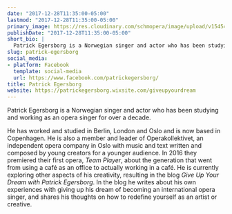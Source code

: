 ```yaml
---
date: "2017-12-28T11:35:00-05:00"
lastmod: "2017-12-28T11:35:00-05:00"
primary_image: https://res.cloudinary.com/schmopera/image/upload/v1545409169/media/webhook-uploads/1514478903848/2017-12-28---Patrick---artinia-ruben.jpg.jpg
publishDate: "2017-12-28T11:35:00-05:00"
short_bio: |
  Patrick Egersborg is a Norwegian singer and actor who has been studying and working as an opera singer for over a decade. He is also a member and leader of Operakollektivet, an independent opera company in Oslo with music and text written and composed by young creators for a younger audience.
slug: patrick-egersborg
social_media:
- platform: Facebook
  template: social-media
  url: https://www.facebook.com/patrickegersborg/
title: Patrick Egersborg
website: https://patrickegersborg.wixsite.com/giveupyourdream
---
```


Patrick Egersborg is a Norwegian singer and actor who has been studying and working as an opera singer for over a decade.

He has worked and studied in Berlin, London and Oslo and is now based in Copenhagen. He is also a member and leader of Operakollektivet, an independent opera company in Oslo with music and text written and composed by young creators for a younger audience. In 2016 they premiered their first opera, *Team Player*, about the generation that went from using a café as an office to actually working in a café. He is currently exploring other aspects of his creativity, resulting in the blog *Give Up Your Dream with Patrick Egersborg*. In the blog he writes about his own experiences with giving up his dream of becoming an international opera singer, and shares his  thoughts on how to redefine yourself as an artist or creative.
